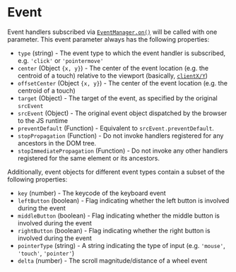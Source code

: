 # Event

Event handlers subscribed via [`EventManager.on()`](/docs/api-reference/event-manager.md#on) will be called with one parameter. This event parameter always has the following properties:

- `type` (string) - The event type to which the event handler is subscribed, e.g. `'click'` or `'pointermove'`
- `center` (Object `{x, y}`) - The center of the event location (e.g. the centroid of a touch) relative to the viewport (basically, [`clientX/Y`](https://developer.mozilla.org/en-US/docs/Web/API/MouseEvent/clientX))
- `offsetCenter` (Object `{x, y}`) - The center of the event location (e.g. the centroid of a touch)
- `target` (Object) - The target of the event, as specified by the original `srcEvent`
- `srcEvent` (Object) - The original event object dispatched by the browser to the JS runtime
- `preventDefault` (Function) - Equivalent to `srcEvent.preventDefault`.
- `stopPropagation` (Function) - Do not invoke handlers registered for any ancestors in the DOM tree.
- `stopImmediatePropagation` (Function) - Do not invoke any other handlers registered for the same element or its ancestors.

Additionally, event objects for different event types contain a subset of the following properties:

- `key` (number) - The keycode of the keyboard event
- `leftButton` (boolean) - Flag indicating whether the left button is involved during the event
- `middleButton` (boolean) - Flag indicating whether the middle button is involved during the event
- `rightButton` (boolean) - Flag indicating whether the right button is involved during the event
- `pointerType` (string) - A string indicating the type of input (e.g. `'mouse'`, `'touch'`, `'pointer'`)
- `delta` (number) - The scroll magnitude/distance of a wheel event

